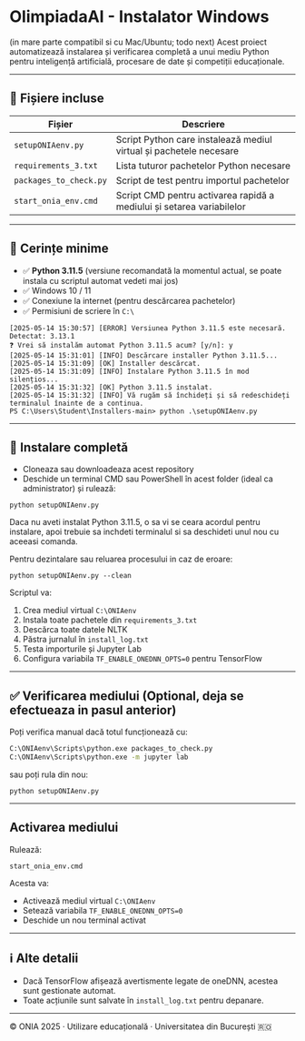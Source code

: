 
# OlimpiadaAI - Instalator Windows 
(in mare parte compatibil si cu Mac/Ubuntu; todo next)
Acest proiect automatizează instalarea și verificarea completă a unui mediu Python pentru inteligență artificială, procesare de date și competiții educaționale.

---

## 📁 Fișiere incluse

| Fișier                       | Descriere                                                                 |
|------------------------------|---------------------------------------------------------------------------|
| `setupONIAenv.py`            | Script Python care instalează mediul virtual și pachetele necesare        |
| `requirements_3.txt`         | Lista tuturor pachetelor Python necesare                                  |
| `packages_to_check.py`       | Script de test pentru importul pachetelor                                 |
| `start_onia_env.cmd`         | Script CMD pentru activarea rapidă a mediului și setarea variabilelor     |

---

## 🔧 Cerințe minime

- ✅ **Python 3.11.5** (versiune recomandată la momentul actual, se poate instala cu scriptul automat vedeti mai jos)
- ✅ Windows 10 / 11
- ✅ Conexiune la internet (pentru descărcarea pachetelor)
- ✅ Permisiuni de scriere în `C:\`


```
[2025-05-14 15:30:57] [ERROR] Versiunea Python 3.11.5 este necesară. Detectat: 3.13.1
❓ Vrei să instalăm automat Python 3.11.5 acum? [y/n]: y
[2025-05-14 15:31:01] [INFO] Descărcare installer Python 3.11.5...
[2025-05-14 15:31:09] [OK] Installer descărcat.
[2025-05-14 15:31:09] [INFO] Instalare Python 3.11.5 în mod silențios...
[2025-05-14 15:31:32] [OK] Python 3.11.5 instalat.
[2025-05-14 15:31:32] [INFO] Vă rugăm să închideți și să redeschideți terminalul înainte de a continua.
PS C:\Users\Student\Installers-main> python .\setupONIAenv.py
```

---

## 🔄 Instalare completă
- Cloneaza sau downloadeaza acest repository
- Deschide un terminal CMD sau PowerShell în acest folder (ideal ca administrator) și rulează:

```
python setupONIAenv.py
```
  Daca nu aveti instalat Python 3.11.5, o sa vi se ceara acordul pentru instalare, apoi trebuie sa inchdeti terminalul si sa deschideti unul nou cu aceeasi comanda.

Pentru dezintalare sau reluarea procesului in caz de eroare:
```
python setupONIAenv.py --clean
```

Scriptul va:

1. Crea mediul virtual `C:\ONIAenv`
2. Instala toate pachetele din `requirements_3.txt`
3. Descărca toate datele NLTK
4. Păstra jurnalul în `install_log.txt`
5. Testa importurile și Jupyter Lab
6. Configura variabila `TF_ENABLE_ONEDNN_OPTS=0` pentru TensorFlow

---

## ✅ Verificarea mediului (Optional, deja se efectueaza in pasul anterior)
Poți verifica manual dacă totul funcționează cu:

```cmd
C:\ONIAenv\Scripts\python.exe packages_to_check.py
C:\ONIAenv\Scripts\python.exe -m jupyter lab
```

sau poți rula din nou:

```
python setupONIAenv.py
```

---

##  Activarea mediului

Rulează:

```
start_onia_env.cmd
```

Acesta va:

- Activează mediul virtual `C:\ONIAenv`
- Setează variabila `TF_ENABLE_ONEDNN_OPTS=0`
- Deschide un nou terminal activat

---

## ℹ️ Alte detalii

- Dacă TensorFlow afișează avertismente legate de oneDNN, acestea sunt gestionate automat.
- Toate acțiunile sunt salvate în `install_log.txt` pentru depanare.

---

© ONIA 2025 · Utilizare educațională · Universitatea din București 🇷🇴
